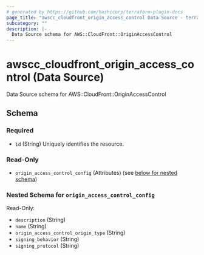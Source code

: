 ```yaml
---
# generated by https://github.com/hashicorp/terraform-plugin-docs
page_title: "awscc_cloudfront_origin_access_control Data Source - terraform-provider-awscc"
subcategory: ""
description: |-
  Data Source schema for AWS::CloudFront::OriginAccessControl
---
```


# awscc_cloudfront_origin_access_control (Data Source)

Data Source schema for AWS::CloudFront::OriginAccessControl



<!-- schema generated by tfplugindocs -->
## Schema

### Required

- `id` (String) Uniquely identifies the resource.

### Read-Only

- `origin_access_control_config` (Attributes) (see [below for nested schema](#nestedatt--origin_access_control_config))

<a id="nestedatt--origin_access_control_config"></a>
### Nested Schema for `origin_access_control_config`

Read-Only:

- `description` (String)
- `name` (String)
- `origin_access_control_origin_type` (String)
- `signing_behavior` (String)
- `signing_protocol` (String)


